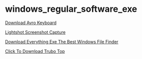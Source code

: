 # windows_regular_software_exe

<a href="https://www.omicronlab.com/download/setup_avrokeyboard_5.6.0.exe">Download Avro Keyboard</a>

<a href="https://app.prntscr.com/build/setup-lightshot.exe">Lightshot Screenshot Capture</a>

<a href="https://www.voidtools.com/Everything-1.4.1.1024.x86-Setup.exe">Download Everything Exe The Best Windows File Finder</a>

<a href="https://www.savardsoftware.com/downloads/ttsetup.exe">Click To Download Trubo Top</a>
